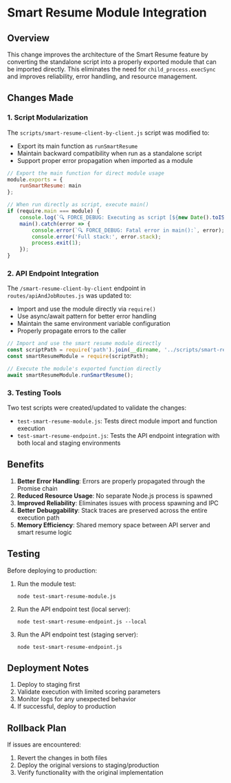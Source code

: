 # Smart Resume Module Integration

## Overview

This change improves the architecture of the Smart Resume feature by converting the standalone script into a properly exported module that can be imported directly. This eliminates the need for `child_process.execSync` and improves reliability, error handling, and resource management.

## Changes Made

### 1. Script Modularization

The `scripts/smart-resume-client-by-client.js` script was modified to:
- Export its main function as `runSmartResume`
- Maintain backward compatibility when run as a standalone script
- Support proper error propagation when imported as a module

```javascript
// Export the main function for direct module usage
module.exports = {
    runSmartResume: main
};

// When run directly as script, execute main()
if (require.main === module) {
    console.log(`🔍 FORCE_DEBUG: Executing as script [${new Date().toISOString()}]`);
    main().catch(error => {
        console.error(`🔍 FORCE_DEBUG: Fatal error in main():`, error);
        console.error('Full stack:', error.stack);
        process.exit(1);
    });
}
```

### 2. API Endpoint Integration

The `/smart-resume-client-by-client` endpoint in `routes/apiAndJobRoutes.js` was updated to:
- Import and use the module directly via `require()`
- Use async/await pattern for better error handling
- Maintain the same environment variable configuration
- Properly propagate errors to the caller

```javascript
// Import and use the smart resume module directly
const scriptPath = require('path').join(__dirname, '../scripts/smart-resume-client-by-client.js');
const smartResumeModule = require(scriptPath);

// Execute the module's exported function directly
await smartResumeModule.runSmartResume();
```

### 3. Testing Tools

Two test scripts were created/updated to validate the changes:

- `test-smart-resume-module.js`: Tests direct module import and function execution
- `test-smart-resume-endpoint.js`: Tests the API endpoint integration with both local and staging environments

## Benefits

1. **Better Error Handling**: Errors are properly propagated through the Promise chain
2. **Reduced Resource Usage**: No separate Node.js process is spawned
3. **Improved Reliability**: Eliminates issues with process spawning and IPC
4. **Better Debuggability**: Stack traces are preserved across the entire execution path
5. **Memory Efficiency**: Shared memory space between API server and smart resume logic

## Testing

Before deploying to production:

1. Run the module test:
   ```
   node test-smart-resume-module.js
   ```

2. Run the API endpoint test (local server):
   ```
   node test-smart-resume-endpoint.js --local
   ```

3. Run the API endpoint test (staging server):
   ```
   node test-smart-resume-endpoint.js
   ```

## Deployment Notes

1. Deploy to staging first
2. Validate execution with limited scoring parameters
3. Monitor logs for any unexpected behavior
4. If successful, deploy to production

## Rollback Plan

If issues are encountered:
1. Revert the changes in both files
2. Deploy the original versions to staging/production
3. Verify functionality with the original implementation